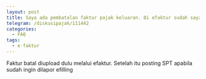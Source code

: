 ```yaml
---
layout: post
title: Saya ada pembatalan faktur pajak keluaran. Di efaktur sudah saya batalkan. Langkah selanjutnya, saya bs lgsg lapor SPT apa hrs lapor pembatalan tsb ke KPP dulu ya?
telegram: /diskusipajak/111442
categories:
  - FAQ
tags:
  - e-faktur
---
```

Faktur batal diupload dulu melalui efaktur. Setelah itu posting SPT apabila sudah ingin dilapor efilling